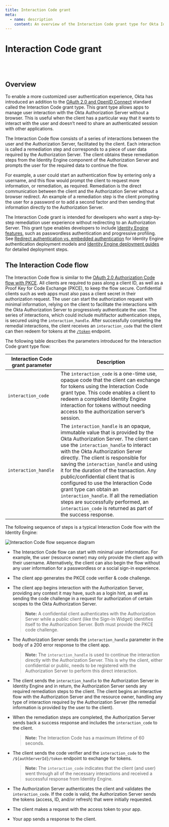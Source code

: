 ```yaml
---
title: Interaction Code grant
meta:
  - name: description
    content: An overview of the Interaction Code grant type for Okta Identity Engine.
---
```


# Interaction Code grant

<ApiLifecycle access="ie" /><br>
<ApiLifecycle access="Limited GA" /><br>

## Overview

To enable a more customized user authentication experience, Okta has introduced an addition to the [OAuth 2.0 and OpenID Connect](/docs/concepts/oauth-openid) standard called the Interaction Code grant type. This grant type allows apps to manage user interaction with the Okta Authorization Server without a browser. This is useful when the client has a particular way that it wants to interact with the user and doesn’t need to share an authenticated session with other applications.

The Interaction Code flow consists of a series of interactions between the user and the Authorization Server, facilitated by the client. Each interaction is called a remediation step and corresponds to a piece of user data required by the Authorization Server. The client obtains these remediation steps from the Identity Engine component of the Authorization Server and prompts the user for the required data to continue the flow.

For example, a user could start an authentication flow by entering only a username, and this flow would prompt the client to request more information, or remediation, as required. Remediation is the direct communication between the client and the Authorization Server without a browser redirect. An example of a remediation step is the client prompting the user for a password or to add a second factor and then sending that information directly to the Authorization Server.

The Interaction Code grant is intended for developers who want a step-by-step remediation user experience without redirecting to an Authorization Server. This grant type enables developers to include [Identity Engine features](https://help.okta.com/en/oie/okta_help_CSH.htm#csh-features), such as passwordless authentication and progressive profiling. See [Redirect authentication vs. embedded authentication](/docs/concepts/redirect-vs-embedded/) for Identity Engine authentication deployment models and [Identity Engine deployment guides](/docs/guides/oie-intro/) for detailed deployment steps.

## The Interaction Code flow

The Interaction Code flow is similar to the [OAuth 2.0 Authorization Code flow with PKCE](/docs/concepts/oauth-openid/#authorization-code-flow-with-pkce). All clients are required to pass along a client ID, as well as a Proof Key for Code Exchange (PKCE), to keep the flow secure. Confidential clients such as web apps must also pass a client secret in their authorization request. The user can start the authorization request with minimal information, relying on the client to facilitate the interactions with the Okta Authorization Server to progressively authenticate the user. The series of interactions, which could include multifactor authentication steps, is secured using the `interaction_handle`. After successfully completing the remedial interactions, the client receives an `interaction_code` that the client can then redeem for tokens at the [`/token`](/docs/reference/api/oidc/#token) endpoint.

The following table describes the parameters introduced for the Interaction Code grant type flow:

| Interaction Code grant parameter           | Description   |
| --------------------------------           | -----------   |
| `interaction_code` |  The `interaction_code` is a one-time use, opaque code that the client can exchange for tokens using the Interaction Code grant type. This code enables a client to redeem a completed Identity Engine interaction for tokens without needing access to the authorization server’s session. |
| `interaction_handle` | The `interaction_handle` is an opaque, immutable value that is provided by the Okta Authorization Server. The client can use the `interaction_handle` to interact with the Okta Authorization Server directly. The client is responsible for saving the `interaction_handle` and using it for the duration of the transaction. Any public/confidential client that is configured to use the Interaction Code grant type can obtain an `interaction_handle`. If all the remediation steps are successfully performed, an `interaction_code` is returned as part of the success response.            |

The following sequence of steps is a typical Interaction Code flow with the Identity Engine:

<!--
See http://www.plantuml.com/plantuml/uml/

@@startuml
skinparam monochrome true
actor "Resource Owner (User)" as user
participant "Client" as client
participant "Authorization Server (Okta)" as okta
participant "Resource Server (Your App)" as app

user -> client: Start auth with user info
client -> client: Generate PKCE code verifier & challenge
client -> okta: Authorization request w/ code_challenge, scopes, and user info
okta -> client: Sends interaction_handle in 200 error response (for required interaction)
okta <-> client: Remedial interaction w/ interaction_handle
client <-> user: Remedial interaction
okta -> client: If the remedial interaction is successful, send interaction_code
client -> okta: Send interaction_code, client ID, code_verifier to /token
okta -> okta: Evaluates PKCE code
okta -> client: Access token (and optionally refresh token)
client -> app: Request with access token
app -> client: Response
@enduml

 -->

![Interaction Code flow sequence diagram](/img/authorization/interaction-code-grant-flow.png)

* The Interaction Code flow can start with minimal user information. For example, the user (resource owner) may only provide the client app with their username. Alternatively, the client can also begin the flow without any user information for a passwordless or a social sign-in experience.

* The client app generates the PKCE code verifier & code challenge.

* The client app begins interaction with the Authorization Server, providing any context it may have, such as a login hint, as well as sending the code challenge in a request for authorization of certain scopes to the Okta Authorization Server.

  > **Note:** A confidential client authenticates with the Authorization Server while a public client (like the Sign-In Widget) identifies itself to the Authorization Server. Both must provide the PKCE code challenge.

* The Authorization Server sends the `interaction_handle` parameter in the body of a 200 error response to the client app.

  > **Note:** The `interaction_handle` is used to continue the interaction directly with the Authorization Server. This is why the client, either confidential or public, needs to be registered with the Authorization Server to perform this direct interaction.

* The client sends the `interaction_handle` to the Authorization Server in Identity Engine and in return, the Authorization Server sends any required remediation steps to the client. The client begins an interactive flow with the Authorization Server and the resource owner, handling any type of interaction required by the Authorization Server (the remedial information is provided by the user to the client).

* When the remediation steps are completed, the Authorization Server sends back a success response and includes the `interaction_code` to the client.

  > **Note:** The Interaction Code has a maximum lifetime of 60 seconds.

* The client sends the code verifier and the `interaction_code` to the `/${authServerId}/token` endpoint to exchange for tokens.

  > **Note:** The `interaction_code` indicates that the client (and user) went through all of the necessary interactions and received a successful response from Identity Engine.

* The Authorization Server authenticates the client and validates the `interaction_code`. If the code is valid, the Authorization Server sends the tokens (access, ID, and/or refresh) that were initially requested.

* The client makes a request with the access token to your app.

* Your app sends a response to the client.
